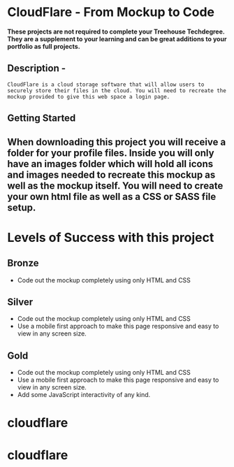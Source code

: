 # CloudFlare - From Mockup to Code


**These projects are not required to complete your Treehouse Techdegree. They are a supplement to your learning and can be great additions to your portfolio as full projects.**

## **Description** - 
`CloudFlare is a cloud storage software that will allow users to securely store their files in the cloud. You will need to recreate the mockup provided to give this web space a login page.`

## **Getting Started**
When downloading this project you will receive a folder for your profile files. Inside you will only have an images folder which will hold all icons and images needed to recreate this mockup as well as the mockup itself. You will need to create your own html file as well as a CSS or SASS file setup. 
---

# Levels of Success with this project
## **Bronze**
- Code out the mockup completely using only HTML and CSS

## Silver
- Code out the mockup completely using only HTML and CSS
- Use a mobile first approach to make this page responsive and easy to view in any screen size.

## Gold
- Code out the mockup completely using only HTML and CSS
- Use a mobile first approach to make this page responsive and easy to view in any screen size.
- Add some JavaScript interactivity of any kind.
 
# cloudflare
# cloudflare
